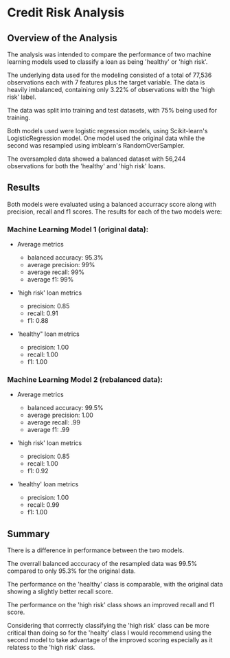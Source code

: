 # Credit Risk Analysis

## Overview of the Analysis

The analysis was intended to compare the performance of two machine learning models used to classify a loan as being 'healthy' or 'high risk'.  

The underlying data used for the modeling consisted of a total of 77,536 observations each with 7 features plus the target variable. The data is heavily imbalanced, containing only 3.22% of observations with the 'high risk' label.

The data was split into training and test datasets, with 75% being used for training.

Both models used were logistic regression models, using Scikit-learn's LogisticRegression model. One model used the original data while the second was resampled using imblearn's RandomOverSampler.

The oversampled data showed a balanced dataset with 56,244 observations for both the 'healthy' and 'high risk' loans.

## Results

Both models were evaluated using a balanced accurracy score along with precision, recall and f1 scores. The results for each of the two models were:

### Machine Learning Model 1 (original data):
* Average metrics
  * balanced accuracy: 95.3%
  * average precision: 99%
  * average recall: 99%
  * average f1: 99%
  
* 'high risk' loan metrics
  * precision: 0.85
  * recall: 0.91
  * f1: 0.88
      
* 'healthy" loan metrics
  * precision: 1.00
  * recall: 1.00
  * f1: 1.00



### Machine Learning Model 2 (rebalanced data):

* Average metrics
  * balanced accuracy: 99.5%
  * average precision: 1.00
  * average recall: .99
  * average f1: .99
  
* 'high risk' loan metrics
  * precision: 0.85
  * recall: 1.00
  * f1: 0.92 

* 'healthy' loan metrics
  * precision: 1.00
  * recall: 0.99
  * f1: 1.00 


## Summary

There is a difference in performance between the two models. 

The overrall balanced acccuracy of the resampled data was 99.5% compared to only 95.3% for the original data. 

The performance on the 'healthy' class is comparable, with the original data showing a slightly better recall score.

The performance on the 'high risk' class shows an improved recall and f1 score.

Considering that corrrectly classifying the 'high risk' class can be more critical than doing so for the 'healty' class I would recommend using the second model to take advantage of the improved scoring especially as it relatess to the 'high risk' class.